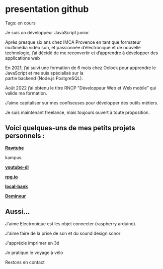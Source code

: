 # presentation github

Tags: en cours

Je suis un développeur JavaScript junior.

Après presque six ans chez IMCA Provence en tant que formateur multimédia vidéo son, et passionnée d’électronique et de nouvelle technologie, j’ai décidé de me reconvertir et d’apprendre à développer des applications web

En 2021, j’ai suivi une formation de 6 mois chez Oclock pour apprendre le JavaScript et me suis spécialisé sur la partie backend (Node.js PostgreSQL).

Août 2022 j’ai obtenu le titre RNCP "Développeur Web et Web mobile” qui valide ma formation.

J’aime capitaliser sur mes confiseuses pour développer des outils métiers.

Je suis maintenant freelance, mais toujours ouvert à toute proposition.

## ****Voici quelques-uns de mes petits projets personnels :****

****[Rawtube](https://github.com/deldon/Rawtube)****

kampus

****[youtube-dl](https://github.com/deldon/youtube-dl)****

****[rpg.io](https://github.com/deldon/rpg.io)****

****[local-bank](https://github.com/deldon/local-bank)****

****[Demineur](https://github.com/deldon/Demineur)****

## **Aussi...**

J'aime Electronique est les objet connecter (raspberry arduino).

J'aime faire de la prise de son et du sound design sonor

J'apprécie imprimer en 3d 

Je pratique le voyage à vélo

Restons en contact
